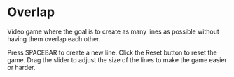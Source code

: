 # Overlap

Video game where the goal is to create as many lines as possible without having them overlap each other.

Press SPACEBAR to create a new line.
Click the Reset button to reset the game.
Drag the slider to adjust the size of the lines to make the game easier or harder.

